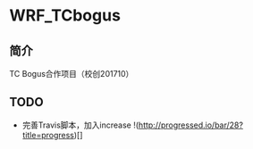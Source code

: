 # WRF_TCbogus

## 简介

TC Bogus合作项目（校创201710）

## TODO

 * 完善Travis脚本，加入increase !(http://progressed.io/bar/28?title=progress)[]  


